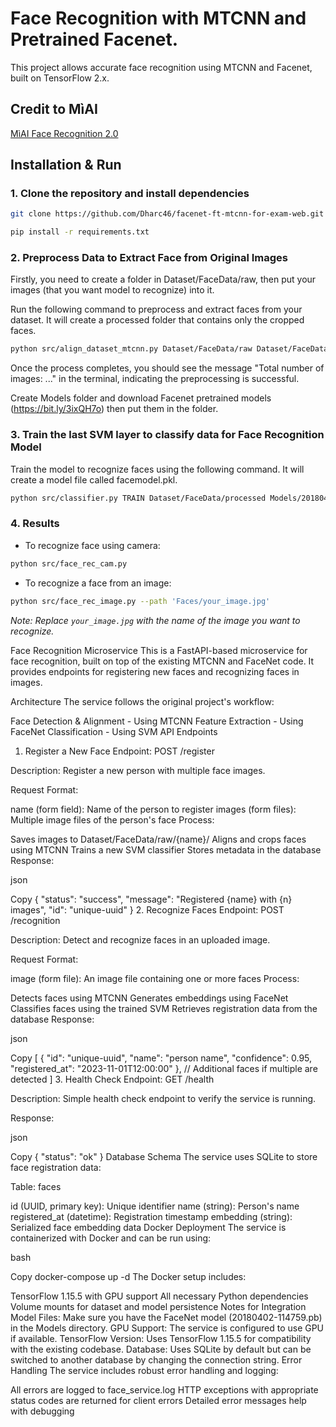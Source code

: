 # Face Recognition with MTCNN and Pretrained Facenet.

This project allows accurate face recognition using MTCNN and Facenet, built on TensorFlow 2.x.

## Credit to MìAI

[MìAI Face Recognition 2.0](http://miai.vn/2019/09/11/face-recog-2-0-nhan-dien-khuon-mat-trong-video-bang-mtcnn-va-facenet/)

## Installation & Run

### 1. Clone the repository and install dependencies

```bash
git clone https://github.com/Dharc46/facenet-ft-mtcnn-for-exam-web.git
```

```bash
pip install -r requirements.txt
```

### 2. Preprocess Data to Extract Face from Original Images

Firstly, you need to create a folder in Dataset/FaceData/raw, then put your images (that you want model to recognize) into it.

Run the following command to preprocess and extract faces from your dataset. It will create a processed folder that contains only the cropped faces.

```bash
python src/align_dataset_mtcnn.py Dataset/FaceData/raw Dataset/FaceData/processed --image_size 160 --margin 32 --random_order --gpu_memory_fraction 0.25
```

Once the process completes, you should see the message "Total number of images: ..." in the terminal, indicating the preprocessing is successful.

Create Models folder and download Facenet pretrained models (https://bit.ly/3ixQH7o) then put them in the folder.

### 3. Train the last SVM layer to classify data for Face Recognition Model

Train the model to recognize faces using the following command. It will create a model file called facemodel.pkl.

```bash
python src/classifier.py TRAIN Dataset/FaceData/processed Models/20180402-114759.pb Models/facemodel.pkl --batch_size 1000
```

### 4. Results

- To recognize face using camera:

```bash
python src/face_rec_cam.py
```

- To recognize a face from an image:

```bash
python src/face_rec_image.py --path 'Faces/your_image.jpg'
```

_Note: Replace `your_image.jpg` with the name of the image you want to recognize._


Face Recognition Microservice
This is a FastAPI-based microservice for face recognition, built on top of the existing MTCNN and FaceNet code. It provides endpoints for registering new faces and recognizing faces in images.

Architecture
The service follows the original project's workflow:

Face Detection & Alignment - Using MTCNN
Feature Extraction - Using FaceNet
Classification - Using SVM
API Endpoints
1. Register a New Face
Endpoint: POST /register

Description: Register a new person with multiple face images.

Request Format:

name (form field): Name of the person to register
images (form files): Multiple image files of the person's face
Process:

Saves images to Dataset/FaceData/raw/{name}/
Aligns and crops faces using MTCNN
Trains a new SVM classifier
Stores metadata in the database
Response:

json

Copy
{
  "status": "success",
  "message": "Registered {name} with {n} images",
  "id": "unique-uuid"
}
2. Recognize Faces
Endpoint: POST /recognition

Description: Detect and recognize faces in an uploaded image.

Request Format:

image (form file): An image file containing one or more faces
Process:

Detects faces using MTCNN
Generates embeddings using FaceNet
Classifies faces using the trained SVM
Retrieves registration data from the database
Response:

json

Copy
[
  {
    "id": "unique-uuid",
    "name": "person name",
    "confidence": 0.95,
    "registered_at": "2023-11-01T12:00:00"
  },
  // Additional faces if multiple are detected
]
3. Health Check
Endpoint: GET /health

Description: Simple health check endpoint to verify the service is running.

Response:

json

Copy
{
  "status": "ok"
}
Database Schema
The service uses SQLite to store face registration data:

Table: faces

id (UUID, primary key): Unique identifier
name (string): Person's name
registered_at (datetime): Registration timestamp
embedding (string): Serialized face embedding data
Docker Deployment
The service is containerized with Docker and can be run using:

bash

Copy
docker-compose up -d
The Docker setup includes:

TensorFlow 1.15.5 with GPU support
All necessary Python dependencies
Volume mounts for dataset and model persistence
Notes for Integration
Model Files: Make sure you have the FaceNet model (20180402-114759.pb) in the Models directory.
GPU Support: The service is configured to use GPU if available.
TensorFlow Version: Uses TensorFlow 1.15.5 for compatibility with the existing codebase.
Database: Uses SQLite by default but can be switched to another database by changing the connection string.
Error Handling
The service includes robust error handling and logging:

All errors are logged to face_service.log
HTTP exceptions with appropriate status codes are returned for client errors
Detailed error messages help with debugging
